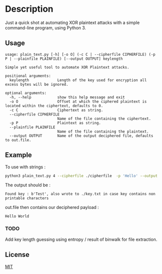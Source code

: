 # Description

Just a quick shot at automating XOR plaintext attacks with a simple command-line program, using Python 3.

## Usage

```
usage: plain_text.py [-h] [-o O] (-c C | --cipherfile CIPHERFILE) (-p P | --plainfile PLAINFILE) [--output OUTPUT] keylength

Simple yet useful tool to automate XOR Plaintext attacks.

positional arguments:
  keylength             Length of the key used for encryption all excess bytes will be ignored.

optional arguments:
  -h, --help            show this help message and exit
  -o O                  Offset at which the ciphered plaintext is located within the ciphertext, defaults to 0.
  -c C                  Ciphertext as string.
  --cipherfile CIPHERFILE
                        Name of the file containing the ciphertext.
  -p P                  Plaintext as string.
  --plainfile PLAINFILE
                        Name of the file containing the plaintext.
  --output OUTPUT       Name of the output deciphered file, defaults to out.file.
```

## Example

To use with strings : 
```bash
python3 plain_text.py 4 --cipherfile ./cipherfile  -p 'Hello' --output out.file
```

The output should be : 
```
Found key : b'Test', also wrote to ./key.txt in case key contains non printable characters
```

out.file then contains our deciphered payload : 

```
Hello World
```

### TODO
Add key length guessing using entropy / result of binwalk for file extraction.

## License
[MIT](https://choosealicense.com/licenses/mit/)
